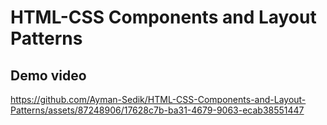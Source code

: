 # HTML-CSS Components and Layout Patterns
## Demo video
https://github.com/Ayman-Sedik/HTML-CSS-Components-and-Layout-Patterns/assets/87248906/17628c7b-ba31-4679-9063-ecab38551447

